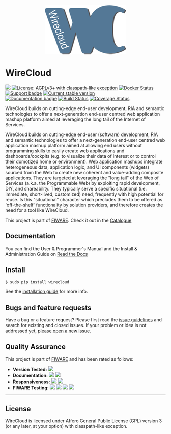 <p align="center">
    <a href="http://conwet.fi.upm.es/wirecloud">
        <img width="256" src="src/wirecloud/defaulttheme/static/images/logos/wc1.png">
    </a>
</p>

# WireCloud

[![](https://nexus.lab.fiware.org/repository/raw/public/badges/chapters/visualization.svg)](https://www.fiware.org/developers/catalogue/)
[![License: AGPLv3+ with classpath-like exception](https://img.shields.io/badge/License-AGPLv3+%20with%20classpath--like%20exception-blue.svg)](./LICENSE)
[![Docker Status](https://img.shields.io/docker/pulls/fiware/wirecloud.svg)](https://hub.docker.com/r/fiware/wirecloud/)
[![Support badge](https://img.shields.io/badge/tag-fiware--wirecloud-orange.svg?logo=stackoverflow)](https://stackoverflow.com/questions/tagged/fiware-wirecloud)
[![Current stable version](https://img.shields.io/pypi/v/wirecloud.svg)](https://pypi.python.org/pypi/wirecloud)
<br/>
[![Documentation badge](https://img.shields.io/readthedocs/wirecloud.svg)](http://wirecloud.readthedocs.org/en/latest/)
[![Build Status](https://travis-ci.org/Wirecloud/wirecloud.svg?branch=develop)](https://travis-ci.org/Wirecloud/wirecloud)
[![Coverage Status](https://coveralls.io/repos/github/Wirecloud/wirecloud/badge.svg?branch=develop)](https://coveralls.io/github/Wirecloud/wirecloud?branch=develop)

WireCloud builds on cutting-edge end-user development, RIA and semantic
technologies to offer a next-generation end-user centred web application mashup
platform aimed at leveraging the long tail of the Internet of Services.

WireCloud builds on cutting-edge end-user (software) development, RIA and
semantic technologies to offer a next-generation end-user centred web
application mashup platform aimed at allowing end users without programming
skills to easily create web applications and dashboards/cockpits (e.g. to
visualize their data of interest or to control their domotized home or
environment). Web application mashups integrate heterogeneous data, application
logic, and UI components (widgets) sourced from the Web to create new coherent
and value-adding composite applications. They are targeted at leveraging the
"long tail" of the Web of Services (a.k.a. the Programmable Web) by exploiting
rapid development, DIY, and shareability. They typically serve a specific
situational (i.e. immediate, short-lived, customized) need, frequently with high
potential for reuse. Is this "situational" character which precludes them to be
offered as 'off-the-shelf' functionality by solution providers, and therefore
creates the need for a tool like WireCloud.

This project is part of [FIWARE](http://www.fiware.org). Check it out in the
[Catalogue](http://catalogue.fiware.org/enablers/application-mashup-wirecloud)

## Documentation

You can find the User & Programmer's Manual and the Install & Administration
Guide on [Read the Docs](https://wirecloud.readthedocs.io)

## Install

```console
$ sudo pip install wirecloud
```

See the
[installation guide](https://wirecloud.readthedocs.io/en/stable/installation_guide/)
for more info.

## Bugs and feature requests

Have a bug or a feature request? Please first read the
[issue guidelines](CONTRIBUTING.md#using-the-issue-tracker) and search for
existing and closed issues. If your problem or idea is not addressed yet,
[please open a new issue](https://github.com/Wirecloud/wirecloud/issues/new).

## Quality Assurance

This project is part of [FIWARE](https://fiware.org/) and has been rated as
follows:

-   **Version Tested:**
    ![ ](https://img.shields.io/badge/dynamic/json.svg?label=Version&url=https://fiware.github.io/catalogue/json/wirecloud.json&query=$.version&colorB=blue)
-   **Documentation:**
    ![ ](https://img.shields.io/badge/dynamic/json.svg?label=Completeness&url=https://fiware.github.io/catalogue/json/wirecloud.json&query=$.docCompleteness&colorB=blue)
    ![ ](https://img.shields.io/badge/dynamic/json.svg?label=Usability&url=https://fiware.github.io/catalogue/json/wirecloud.json&query=$.docSoundness&colorB=blue)
-   **Responsiveness:**
    ![ ](https://img.shields.io/badge/dynamic/json.svg?label=Time%20to%20Respond&url=https://fiware.github.io/catalogue/json/wirecloud.json&query=$.timeToCharge&colorB=blue)
    ![ ](https://img.shields.io/badge/dynamic/json.svg?label=Time%20to%20Fix&url=https://fiware.github.io/catalogue/json/wirecloud.json&query=$.timeToFix&colorB=blue)
-   **FIWARE Testing:**
    ![ ](https://img.shields.io/badge/dynamic/json.svg?label=Tests%20Passed&url=https://fiware.github.io/catalogue/json/wirecloud.json&query=$.failureRate&colorB=blue)
    ![ ](https://img.shields.io/badge/dynamic/json.svg?label=Scalability&url=https://fiware.github.io/catalogue/json/wirecloud.json&query=$.scalability&colorB=blue)
    ![ ](https://img.shields.io/badge/dynamic/json.svg?label=Performance&url=https://fiware.github.io/catalogue/json/wirecloud.json&query=$.performance&colorB=blue)
    ![ ](https://img.shields.io/badge/dynamic/json.svg?label=Stability&url=https://fiware.github.io/catalogue/json/wirecloud.json&query=$.stability&colorB=blue)

---

## License

WireCloud is licensed under Affero General Public License (GPL) version 3 (or
any later, at your option) with classpath-like exception.
